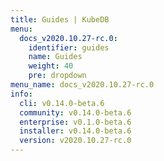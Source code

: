 ```yaml
---
title: Guides | KubeDB
menu:
  docs_v2020.10.27-rc.0:
    identifier: guides
    name: Guides
    weight: 40
    pre: dropdown
menu_name: docs_v2020.10.27-rc.0
info:
  cli: v0.14.0-beta.6
  community: v0.14.0-beta.6
  enterprise: v0.1.0-beta.6
  installer: v0.14.0-beta.6
  version: v2020.10.27-rc.0
---
```



